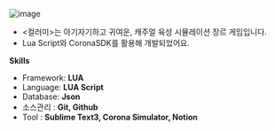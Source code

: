 ![image](https://github.com/dlrkdus/colorme/assets/99721126/4504830b-43eb-4c4a-96e2-3c669990703a)


- <컬러미>는 아기자기하고 귀여운, 캐주얼 육성 시뮬레이션 장르 게임입니다.
- Lua Script와 CoronaSDK를 활용해 개발되었어요.

**Skills**

- Framework: **LUA**
- Language: **LUA Script**
- Database: **Json**
- 소스관리 : **Git, Github**
- Tool : **Sublime Text3, Corona Simulator, Notion**
